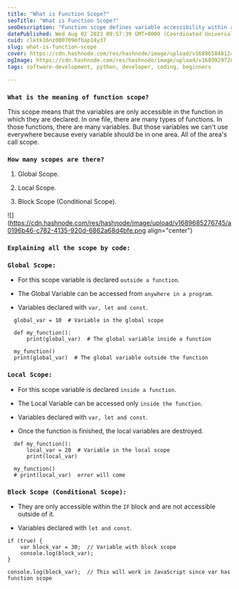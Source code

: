 ```yaml
---
title: "What is Function Scope?"
seoTitle: "What is Function Scope?"
seoDescription: "Function scope defines variable accessibility within a specific function, restricting their use to that code block."
datePublished: Wed Aug 02 2023 09:57:39 GMT+0000 (Coordinated Universal Time)
cuid: clktk16nz000709mfbap14y37
slug: what-is-function-scope
cover: https://cdn.hashnode.com/res/hashnode/image/upload/v1689658481244/f4cc4a5b-df49-48b4-97c9-ef275469696a.png
ogImage: https://cdn.hashnode.com/res/hashnode/image/upload/v1689929720551/b11a4ef1-d1a9-4557-983d-1586143db898.png
tags: software-development, python, developer, coding, beginners

---
```


### `What is the meaning of function scope?`

This scope means that the variables are only accessible in the function in which they are declared. In one file, there are many types of functions. In those functions, there are many variables. But those variables we can't use everywhere because every variable should be in one area. All of the area's call scope.

### `How many scopes are there?`

1. Global Scope.
    
2. Local Scope.
    
3. Block Scope (Conditional Scope).
    

![](https://cdn.hashnode.com/res/hashnode/image/upload/v1689685276745/a0196b46-c782-4135-920d-6862a68d4bfe.png align="center")

### `Explaining all the scope by code:`

### `Global Scope:`

* For this scope variable is declared `outside a function`.
    
* The Global Variable can be accessed from `anywhere in a program`.
    
* Variables declared with `var, let and const`.
    

```basic
  global_var = 10  # Variable in the global scope
  
  def my_function():
      print(global_var)  # The global variable inside a function
  
  my_function()
  print(global_var)  # The global variable outside the function
```

### `Local Scope:`

* For this scope variable is declared `inside a function`.
    
* The Local Variable can be accessed only `inside the function`.
    
* Variables declared with `var, let and const`.
    
* Once the function is finished, the local variables are destroyed.
    

```basic
  def my_function():
      local_var = 20  # Variable in the local scope
      print(local_var)
  
  my_function()
  # print(local_var)  error will come
```

### `Block Scope (Conditional Scope):`

* They are only accessible within the `IF` block and are not accessible outside of it.
    
* Variables declared with `let and const`.
    

```basic
if (true) {
    var block_var = 30;  // Variable with block scope 
    console.log(block_var);
}

console.log(block_var);  // This will work in JavaScript since var has function scope
```